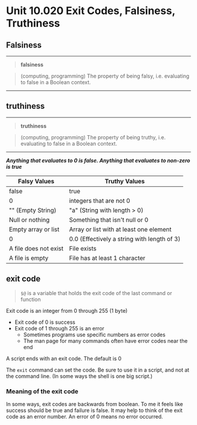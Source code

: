 # Unit 10.020 Exit Codes, Falsiness, Truthiness

## Falsiness

---

> **falsiness**

> (computing, programming) The property of being falsy, i.e. evaluating to false in a Boolean context.

---
## **truthiness**

---

> **truthiness**

> (computing, programming) The property of being truthy, i.e. evaluating to false in a Boolean context.

---

***Anything that evaluates to 0 is false.  Anything that evaluates to non-zero is true***

Falsy Values | Truthy Values
---|---
false | true
0 | integers that are not 0
"" (Empty String)|"a" (String with length > 0)
Null or nothing|Something that isn't null or 0
Empty array or list|Array or list with at least one element
0| 0.0 (Effectively a string with length of 3)
A file does not exist | File exists
A file is empty | File has at least 1 character

## exit code

> ```$@``` is a variable that holds the exit code of the last command or function

Exit code is an integer from 0 through 255 (1 byte)

* Exit code of 0 is success
* Exit code of 1 through 255 is an error
  * Sometimes programs use specific numbers as error codes
  * The man page for many commands often have error codes near the end

A script ends with an  exit code.  The default is 0

The ```exit``` command can set the code.  Be sure to use it in a script, and not at the command line.  (In some ways the shell is one big script.)

### Meaning of the exit code

In some ways, exit codes are backwards from boolean.  To me it feels like success should be true and failure is false.  It may help to think of the exit code as an error number.  An error of 0 means no error occurred.